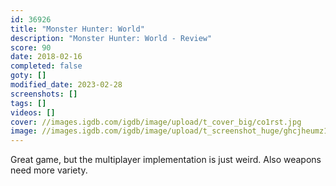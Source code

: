 ```yaml
---
id: 36926
title: "Monster Hunter: World"
description: "Monster Hunter: World - Review"
score: 90
date: 2018-02-16
completed: false
goty: []
modified_date: 2023-02-28
screenshots: []
tags: []
videos: []
cover: //images.igdb.com/igdb/image/upload/t_cover_big/co1rst.jpg
image: //images.igdb.com/igdb/image/upload/t_screenshot_huge/ghcjheumz1norh0rwaxk.jpg
---
```

Great game, but the multiplayer implementation is just weird. Also weapons need more variety.